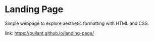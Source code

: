 # Landing Page

Simple webpage to explore aesthetic formatting with HTML and CSS.

link: https://pullant.github.io/landing-page/
